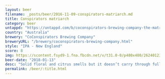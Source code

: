 ```yaml
---
layout: beer
filename: _posts/beer/2016-11-09-conspirators-matriarch.md
title: Conspirators matriarch
category: beer
untappd: "https://untappd.com/b/coconspirators-brewing-company-the-matriarch/2153364"
country: "Australia"
brewery: "CoConspirators Brewing Company"
breweryURL: "/brewery/coconspirators-brewing-company.html"
style: "IPA - New England"
score: 8
img: https://scontent.fsyd9-1.fna.fbcdn.net/v/t31.0-0/p480x480/26240123_10155922806388745_7545231709409452907_o.jpg?_nc_cat=107&_nc_sid=e007fa&_nc_ohc=W1ZtIZyQUxEAX9wBOfs&_nc_ht=scontent.fsyd9-1.fna&_nc_tp=6&oh=f16d4b6de70a283ec91c94aa76d04da1&oe=5F493071
beer-date: "2018-01-13"
desc: "Solid floral and citrus smells but it doesn’t carry through fully into the taste. Gets better as it goes down. Very easy drinking though"
permalink: /beer/:title.html
---
```

